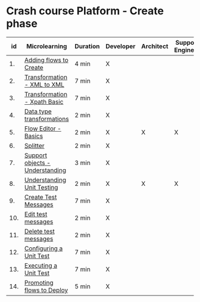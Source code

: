 # Crash course Platform - Create phase

| id | Microlearning | Duration | Developer | Architect | Support<br>Engineer |
| ---- | ---- | ---- | ---- | ---- | ---- |
|1. |[Adding flows to Create](crashcourse-platform-create-adding-flows-to-create.md)| 4 min | X | | |
|2. |[Transformation - XML to XML](crashcourse-platform-create-transformation-xml-to-xml.md)| 7 min | X | | |
|3. |[Transformation - Xpath Basic](crashcourse-platform-create-transformation-xpath-basic.md)| 7 min | X | | |
|4. |[Data type transformations](crashcourse-platform-create-data-type-transformations.md)| 2 min | X | | |
|5. |[Flow Editor  - Basics](crashcourse-platform-create-flow-editor-basics.md)| 2 min | X | X | X |
|6. |[Splitter](crashcourse-platform-create-splitter.md)| 2 min | X | | |
|7. |[Support objects - Understanding](crashcourse-platform-create-support-objects-understanding.md)| 3 min | X | | |
|8. |[Understanding Unit Testing](crashcourse-platform-create-understanding-unittesting.md)| 2 min | X | X | X |
|9. |[Create Test Messages](crashcourse-platform-create-creating-test-messages.md)| 7 min | X | | |
|10. |[Edit test messages](crashcourse-platform-create-editing-test-messages.md)| 2 min | X | | |
|11. |[Delete test messages](crashcourse-platform-create-deleting-test-messages.md)| 2 min | X | | | 
|12. |[Configuring a Unit Test](crashcourse-platform-create-configuring-unit-test.md)| 7 min | X | | |
|13. |[Executing a Unit Test](crashcourse-platform-create-running-unit-test.md)| 7 min | X | | |
|14. |[Promoting flows to Deploy](crashcourse-platform-create-promote-flows-to-deploy.md)| 5 min | X | | |
